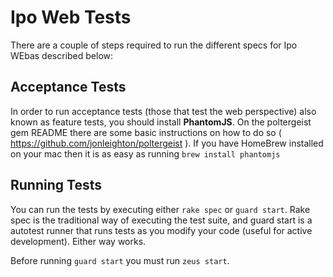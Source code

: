 # Ipo Web Tests

There are a couple of steps required to run the different specs for Ipo WEbas described below:


## Acceptance Tests

In order to run acceptance tests (those that test the web perspective) also known as feature tests, you should install **PhantomJS**. On the poltergeist gem README there are some basic instructions on how to do so ( https://github.com/jonleighton/poltergeist ). If you have HomeBrew installed on your mac then it is as easy as running `brew install phantomjs`

## Running Tests

You can run the tests by executing either `rake spec` or `guard start`. Rake spec is the traditional way of executing the test suite, and guard start is a autotest runner that runs tests as you modify your code (useful for active development). Either way works.

Before running `guard start` you must run `zeus start`.